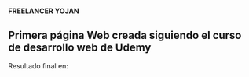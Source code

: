 #### FREELANCER YOJAN
## Primera página Web creada siguiendo el curso de desarrollo web de Udemy

Resultado final en: 
